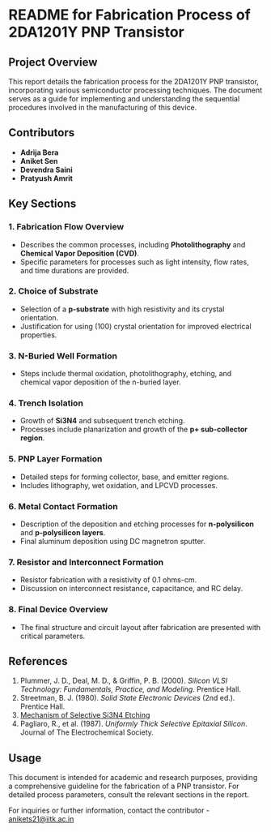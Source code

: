 # README for Fabrication Process of 2DA1201Y PNP Transistor

## Project Overview

This report details the fabrication process for the 2DA1201Y PNP transistor, incorporating various semiconductor processing techniques. The document serves as a guide for implementing and understanding the sequential procedures involved in the manufacturing of this device.

## Contributors

- **Adrija Bera**  
- **Aniket Sen**  
- **Devendra Saini**  
- **Pratyush Amrit**

## Key Sections

### 1. **Fabrication Flow Overview**
- Describes the common processes, including **Photolithography** and **Chemical Vapor Deposition (CVD)**.  
- Specific parameters for processes such as light intensity, flow rates, and time durations are provided.

### 2. **Choice of Substrate**
- Selection of a **p-substrate** with high resistivity and its crystal orientation.  
- Justification for using (100) crystal orientation for improved electrical properties.

### 3. **N-Buried Well Formation**
- Steps include thermal oxidation, photolithography, etching, and chemical vapor deposition of the n-buried layer.

### 4. **Trench Isolation**
- Growth of **Si3N4** and subsequent trench etching.  
- Processes include planarization and growth of the **p+ sub-collector region**.

### 5. **PNP Layer Formation**
- Detailed steps for forming collector, base, and emitter regions.  
- Includes lithography, wet oxidation, and LPCVD processes.

### 6. **Metal Contact Formation**
- Description of the deposition and etching processes for **n-polysilicon** and **p-polysilicon layers**.  
- Final aluminum deposition using DC magnetron sputter.

### 7. **Resistor and Interconnect Formation**
- Resistor fabrication with a resistivity of 0.1 ohms-cm.  
- Discussion on interconnect resistance, capacitance, and RC delay.

### 8. **Final Device Overview**
- The final structure and circuit layout after fabrication are presented with critical parameters.

## References
1. Plummer, J. D., Deal, M. D., & Griffin, P. B. (2000). *Silicon VLSI Technology: Fundamentals, Practice, and Modeling*. Prentice Hall.  
2. Streetman, B. J. (1980). *Solid State Electronic Devices* (2nd ed.). Prentice Hall.  
3. [Mechanism of Selective Si3N4 Etching](https://www.sciencedirect.com/science/article/pii/S0167931709003530)  
4. Pagliaro, R., et al. (1987). *Uniformly Thick Selective Epitaxial Silicon*. Journal of The Electrochemical Society.

## Usage
This document is intended for academic and research purposes, providing a comprehensive guideline for the fabrication of a PNP transistor. For detailed process parameters, consult the relevant sections in the report.

For inquiries or further information, contact the contributor - anikets21@iitk.ac.in
